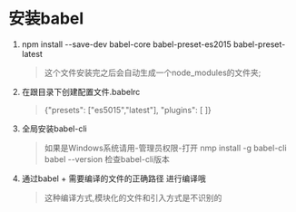 # 安装babel

1. npm install --save-dev  babel-core babel-preset-es2015 babel-preset-latest
   >这个文件安装完之后会自动生成一个node_modules的文件夹;
2. 在跟目录下创建配置文件.babelrc
   > {"presets": ["es5015","latest"], "plugins": [ ]}
3. 全局安装babel-cli 
   > 如果是Windows系统请用-管理员权限-打开
   > nmp install -g  babel-cli
   > babel --version 检查babel-cli版本
4. 通过babel + 需要编译的文件的正确路径 进行编译哦
   > 这种编译方式,模块化的文件和引入方式是不识别的